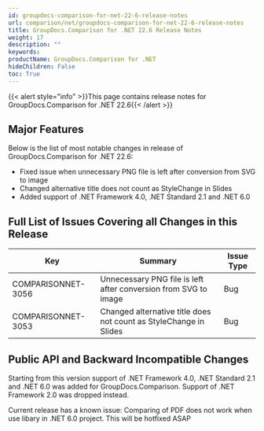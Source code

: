 ```yaml
---
id: groupdocs-comparison-for-net-22-6-release-notes
url: comparison/net/groupdocs-comparison-for-net-22-6-release-notes
title: GroupDocs.Comparison for .NET 22.6 Release Notes
weight: 17
description: ""
keywords:
productName: GroupDocs.Comparison for .NET
hideChildren: False
toc: True
---
```


{{< alert style="info" >}}This page contains release notes for GroupDocs.Comparison for .NET 22.6{{< /alert >}}

## Major Features

Below is the list of most notable changes in release of GroupDocs.Comparison for .NET 22.6:

- Fixed issue when unnecessary PNG file is left after conversion from SVG to image
- Changed alternative title does not count as StyleChange in Slides
- Added support of .NET Framework 4.0, .NET Standard 2.1 and .NET 6.0

## Full List of Issues Covering all Changes in this Release

| Key                | Summary                                                           | Issue Type |
| ------------------ | ----------------------------------------------------------------- | ---------- |
| COMPARISONNET-3056 | Unnecessary PNG file is left after conversion from SVG to image   | Bug        |
| COMPARISONNET-3053 | Changed alternative title does not count as StyleChange in Slides | Bug        |

## Public API and Backward Incompatible Changes

Starting from this version support of .NET Framework 4.0, .NET Standard 2.1 and .NET 6.0 was added for GroupDocs.Comparison. Support of .NET Framework 2.0 was dropped instead.

Current release has a known issue: Comparing of PDF does not work when use libary in .NET 6.0 project. This will be hotfixed ASAP
